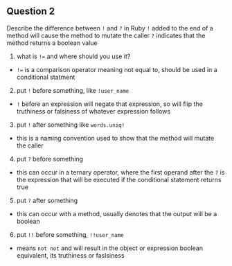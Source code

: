 ## Question 2

Describe the difference between `!` and `?` in Ruby
`!` added to the end of a method will cause the method to mutate the caller
`?` indicates that the method returns a boolean value

1. what is `!=` and where should you use it?

- `!=` is a comparison operator meaning not equal to, should be used in a conditional statment

2. put `!` before something, like `!user_name`

- `!` before an expression will negate that expression, so will flip the truthiness or falsiness of whatever expression follows

3. put `!` after something like `words.uniq!`

- this is a naming convention used to show that the method will mutate the caller

4. put `?` before something

- this can occur in a ternary operator, where the first operand after the `?` is the expression that will be executed if the conditional statement returns true

5. put `?` after something

- this can occur with a method, usually denotes that the output will be a boolean

6. put `!!` before something, `!!user_name`

- means `not not` and will result in the object or expression boolean equivalent, its truthiness or faslsiness
